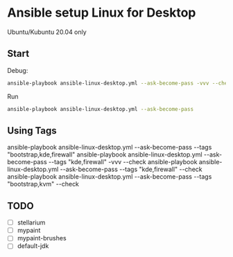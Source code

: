 # Ansible setup Linux for Desktop

Ubuntu/Kubuntu 20.04 only

## Start

Debug:

``` bash
ansible-playbook ansible-linux-desktop.yml --ask-become-pass -vvv --check
```

Run

``` bash
ansible-playbook ansible-linux-desktop.yml --ask-become-pass
```

## Using Tags


ansible-playbook ansible-linux-desktop.yml --ask-become-pass --tags "bootstrap,kde,firewall"
ansible-playbook ansible-linux-desktop.yml --ask-become-pass --tags "kde,firewall" -vvv --check
ansible-playbook ansible-linux-desktop.yml --ask-become-pass --tags "kde,firewall" --check
ansible-playbook ansible-linux-desktop.yml --ask-become-pass --tags "bootstrap,kvm" --check

## TODO

- [ ] stellarium
- [ ] mypaint
- [ ] mypaint-brushes
- [ ] default-jdk
